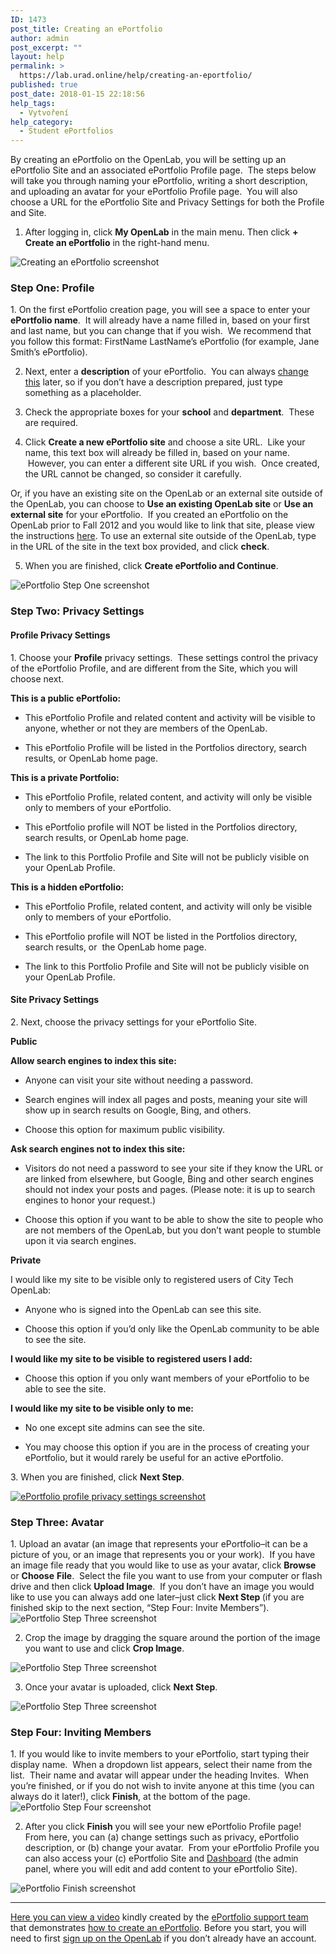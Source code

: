 ```yaml
---
ID: 1473
post_title: Creating an ePortfolio
author: admin
post_excerpt: ""
layout: help
permalink: >
  https://lab.urad.online/help/creating-an-eportfolio/
published: true
post_date: 2018-01-15 22:18:56
help_tags:
  - Vytvoření
help_category:
  - Student ePortfolios
---
```

By creating an ePortfolio on the OpenLab, you will be setting up an ePortfolio Site and an associated ePortfolio Profile page.  The steps below will take you through naming your ePortfolio, writing a short description, and uploading an avatar for your ePortfolio Profile page.  You will also choose a URL for the ePortfolio Site and Privacy Settings for both the Profile and Site.

1. After logging in, click <strong>My OpenLab</strong> in the main menu. Then click <strong>+ Create an ePortfolio</strong> in the right-hand menu.

<img class="alignnone wp-image-36734 size-full" src="https://openlab.citytech.cuny.edu/wp-content/uploads/2013/01/Creating_ePortfolio_1_v2.png" alt="Creating an ePortfolio screenshot" />
<h3>Step One: Profile</h3>
1. On the first ePortfolio creation page, you will see a space to enter your <strong>ePortfolio name</strong>.  It will already have a name filled in, based on your first and last name, but you can change that if you wish.  We recommend that you follow this format: FirstName LastName’s ePortfolio (for example, Jane Smith’s ePortfolio).

2. Next, enter a <strong>description</strong> of your ePortfolio.  You can always <a title="Changing privacy and other settings on an ePortfolio" href="https://lab.urad.online/blog/help/changing-privacy-and-other-settings-on-an-eportfolio/">change this</a> later, so if you don’t have a description prepared, just type something as a placeholder.

3. Check the appropriate boxes for your <strong>school</strong> and <strong>department</strong>.  These are required.

4. Click <strong>Create a new ePortfolio site</strong> and choose a site URL.  Like your name, this text box will already be filled in, based on your name.  However, you can enter a different site URL if you wish.  Once created, the URL cannot be changed, so consider it carefully.

Or, if you have an existing site on the OpenLab or an external site outside of the OpenLab, you can choose to <strong>Use an existing OpenLab site</strong> or <strong>Use an external site</strong> for your ePortfolio.  If you created an ePortfolio on the OpenLab prior to Fall 2012 and you would like to link that site, please view the instructions <a title="Linking to an existing ePortfolio Site" href="https://lab.urad.online/blog/help/linking-to-an-existing-eportfolio-site/">here</a>. To use an external site outside of the OpenLab, type in the URL of the site in the text box provided, and click <strong>check</strong>.

5. When you are finished, click <strong>Create ePortfolio and Continue</strong>.

<img class="alignnone wp-image-36736 size-full" src="https://openlab.citytech.cuny.edu/wp-content/uploads/2013/01/Creating_ePortfolio_2_v2.png" alt="ePortfolio Step One screenshot" />
<h3>Step Two: Privacy Settings</h3>
<h4>Profile Privacy Settings</h4>
1. Choose your <strong>Profile</strong> privacy settings.  These settings control the privacy of the ePortfolio Profile, and are different from the Site, which you will choose next.
<p dir="ltr"><strong>This is a public ePortfolio:</strong></p>

<ul>
 	<li>
<p dir="ltr">This ePortfolio Profile and related content and activity will be visible to anyone, whether or not they are members of the OpenLab.</p>
</li>
 	<li>
<p dir="ltr">This ePortfolio Profile will be listed in the Portfolios directory, search results, or OpenLab home page.</p>
</li>
</ul>
<p dir="ltr"><strong>This is a private Portfolio:</strong></p>

<ul>
 	<li>
<p dir="ltr">This ePortfolio Profile, related content, and activity will only be visible only to members of your ePortfolio.</p>
</li>
 	<li>
<p dir="ltr">This ePortfolio profile will NOT be listed in the Portfolios directory, search results, or OpenLab home page.</p>
</li>
 	<li>
<p dir="ltr">The link to this Portfolio Profile and Site will not be publicly visible on your OpenLab Profile.</p>
</li>
</ul>
<p dir="ltr"><strong>This is a hidden ePortfolio:</strong></p>

<ul>
 	<li>
<p dir="ltr">This ePortfolio Profile, related content, and activity will only be visible only to members of your ePortfolio.</p>
</li>
 	<li>
<p dir="ltr">This ePortfolio profile will NOT be listed in the Portfolios directory, search results, or  the OpenLab home page.</p>
</li>
 	<li>
<p dir="ltr">The link to this Portfolio Profile and Site will not be publicly visible on your OpenLab Profile.</p>
</li>
</ul>
<h4>Site Privacy Settings</h4>
2. Next, choose the privacy settings for your ePortfolio Site.
<p dir="ltr"><strong>Public</strong></p>
<p dir="ltr"><strong>Allow search engines to index this site:</strong></p>

<ul>
 	<li>
<p dir="ltr">Anyone can visit your site without needing a password.</p>
</li>
 	<li>
<p dir="ltr">Search engines will index all pages and posts, meaning your site will show up in search results on Google, Bing, and others.</p>
</li>
 	<li>
<p dir="ltr">Choose this option for maximum public visibility.</p>
</li>
</ul>
<p dir="ltr"><strong>Ask search engines not to index this site:</strong></p>

<ul>
 	<li>
<p dir="ltr">Visitors do not need a password to see your site if they know the URL or are linked from elsewhere, but Google, Bing and other search engines should not index your posts and pages. (Please note: it is up to search engines to honor your request.)</p>
</li>
 	<li>
<p dir="ltr">Choose this option if you want to be able to show the site to people who are not members of the OpenLab, but you don’t want people to stumble upon it via search engines.</p>
</li>
</ul>
<p dir="ltr"><strong>Private</strong></p>
<p dir="ltr">I would like my site to be visible only to registered users of City Tech OpenLab:</p>

<ul>
 	<li>
<p dir="ltr">Anyone who is signed into the OpenLab can see this site.</p>
</li>
 	<li>
<p dir="ltr">Choose this option if you’d only like the OpenLab community to be able to see the site.</p>
</li>
</ul>
<p dir="ltr"><strong>I would like my site to be visible to registered users I add:</strong></p>

<ul>
 	<li>
<p dir="ltr">Choose this option if you only want members of your ePortfolio to be able to see the site.</p>
</li>
</ul>
<p dir="ltr"><strong>I would like my site to be visible only to me:</strong></p>

<ul>
 	<li>
<p dir="ltr">No one except site admins can see the site.</p>
</li>
 	<li>
<p dir="ltr">You may choose this option if you are in the process of creating your ePortfolio, but it would rarely be useful for an active ePortfolio.</p>
</li>
</ul>
3. When you are finished, click <strong>Next Step</strong>.

<a href="https://lab.urad.online/wp-content/uploads/2013/01/Creating_ePortfolio_3_v2.png"><img class="alignnone wp-image-36738 size-full" src="https://openlab.citytech.cuny.edu/wp-content/uploads/2013/01/Creating_ePortfolio_3_v2.png" alt="ePortfolio profile privacy settings screenshot" /></a>
<h3>Step Three: Avatar</h3>
1. Upload an avatar (an image that represents your ePortfolio–it can be a picture of you, or an image that represents you or your work).  If you have an image file ready that you would like to use as your avatar, click <strong>Browse</strong> or <strong>Choose</strong> <strong>File</strong>.  Select the file you want to use from your computer or flash drive and then click <strong>Upload Image</strong>.  If you don’t have an image you would like to use you can always add one later–just click <strong>Next Step </strong>(if you are finished skip to the next section, “Step Four: Invite Members”).

<img class="alignnone wp-image-36740 size-full" src="https://openlab.citytech.cuny.edu/wp-content/uploads/2013/01/Creating_ePortfolio_4_v2.png" alt="ePortfolio Step Three screenshot" />

2. Crop the image by dragging the square around the portion of the image you want to use and click <strong>Crop Image</strong>.

<img class="alignnone wp-image-36741 size-full" src="https://openlab.citytech.cuny.edu/wp-content/uploads/2013/01/Creating_ePortfolio_5_v2.png" alt="ePortfolio Step Three screenshot" />

3. Once your avatar is uploaded, click <strong>Next Step</strong>.

<img class="alignnone wp-image-36742 size-full" src="https://openlab.citytech.cuny.edu/wp-content/uploads/2013/01/Creating_ePortfolio_6_v2.png" alt="ePortfolio Step Three screenshot" />
<h3>Step Four: Inviting Members</h3>
1. If you would like to invite members to your ePortfolio, start typing their display name.  When a dropdown list appears, select their name from the list.  Their name and avatar will appear under the heading Invites.  When you’re finished, or if you do not wish to invite anyone at this time (you can always do it later!), click <strong>Finish</strong>, at the bottom of the page.

<img class="alignnone wp-image-36743 size-full" src="https://openlab.citytech.cuny.edu/wp-content/uploads/2013/01/Creating_ePortfolio_7_v2.png" alt="ePortfolio Step Four screenshot" />

2. After you click <strong>Finish</strong> you will see your new ePortfolio Profile page!  From here, you can (a) change settings such as privacy, ePortfolio description, or (b) change your avatar.  From your ePortfolio Profile you can also access your (c) ePortfolio Site and <a title="What is the Site Dashboard?" href="https://lab.urad.online/blog/help/what-is-the-site-dashboard/">Dashboard</a> (the admin panel, where you will edit and add content to your ePortfolio Site).

<img class="alignnone wp-image-36744 size-full" src="https://openlab.citytech.cuny.edu/wp-content/uploads/2013/01/Creating_ePortfolio_8_v2.png" alt="ePortfolio Finish screenshot" />

_____________

<a href="http://websupport1.citytech.cuny.edu/eportfolio_student_videos/CreateEPortfolio/CreateEPortfolio.html">Here you can view a video</a> kindly created by the <a href="http://websupport1.citytech.cuny.edu/eportfolio.html">ePortfolio support team</a> that demonstrates <a href="http://websupport1.citytech.cuny.edu/eportfolio_student_videos/CreateEPortfolio/CreateEPortfolio.html">how to create an ePortfolio</a>. Before you start, you will need to first <a title="Signing up on the Openlab" href="https://lab.urad.online/blog/help/signing-up-on-the-openlab/">sign up on the OpenLab</a> if you don’t already have an account.